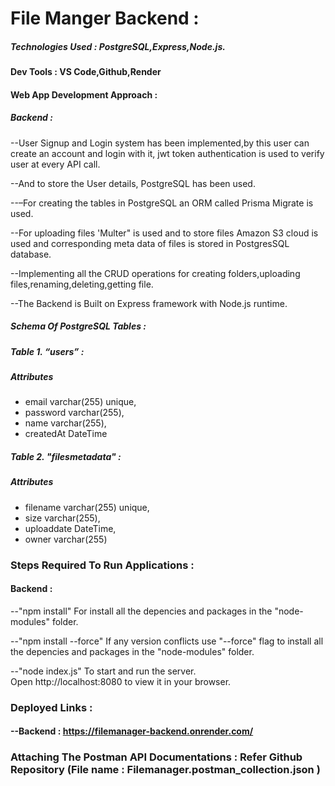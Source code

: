 # File Manger Backend :

##### Technologies Used : PostgreSQL,Express,Node.js.

#### Dev Tools : VS Code,Github,Render

#### Web App Development Approach :

##### Backend :
--User Signup and Login system has been implemented,by this user can create an account and login with it, jwt token authentication is used to verify user at every API call.

--And to store the User details, PostgreSQL has been used.

--–For creating the tables in PostgreSQL an ORM called Prisma Migrate is used. 

--For uploading files 'Multer" is used and to store files Amazon S3 cloud is used and corresponding meta data of files is stored in PostgresSQL database.

--Implementing all the CRUD operations for creating folders,uploading files,renaming,deleting,getting file.

--The Backend is Built on Express framework with Node.js runtime.

#####  Schema Of PostgreSQL Tables :

##### Table 1. “users” :
#####  Attributes 
  - email       varchar(255) unique,
  - password    varchar(255), 
  - name        varchar(255),
  - createdAt   DateTime

##### Table 2. "filesmetadata" :
#####  Attributes 
  - filename       varchar(255) unique,
  - size           varchar(255), 
  - uploaddate     DateTime,
  - owner          varchar(255)

### Steps Required To Run Applications :

#### Backend :

--"npm install"
     For install all the depencies and packages in the "node-modules" folder.

--"npm install --force"
    If any version conflicts use "--force" flag to  install all the depencies and packages in the "node-modules" folder.

--"node index.js"
   To start and run the server.  
   Open http://localhost:8080 to view it in your browser.

### Deployed Links :

#### --Backend : https://filemanager-backend.onrender.com/

### Attaching The Postman API Documentations : Refer Github Repository (File name : Filemanager.postman_collection.json )

